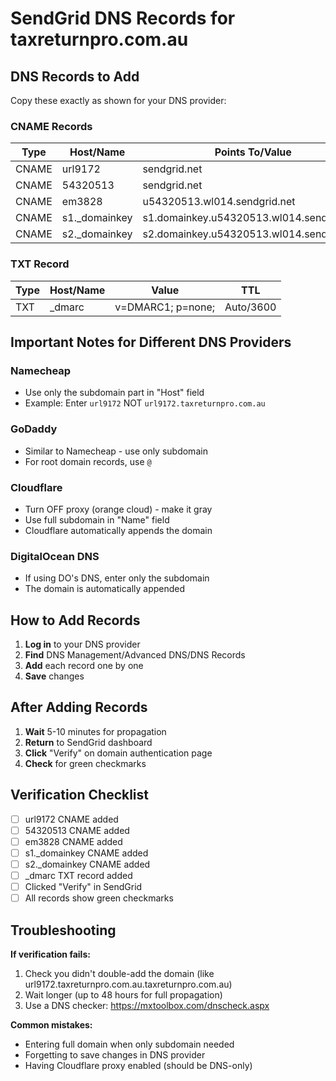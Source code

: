 # SendGrid DNS Records for taxreturnpro.com.au

## DNS Records to Add

Copy these exactly as shown for your DNS provider:

### CNAME Records

| Type  | Host/Name      | Points To/Value                           | TTL       |
| ----- | -------------- | ----------------------------------------- | --------- |
| CNAME | url9172        | sendgrid.net                              | Auto/3600 |
| CNAME | 54320513       | sendgrid.net                              | Auto/3600 |
| CNAME | em3828         | u54320513.wl014.sendgrid.net              | Auto/3600 |
| CNAME | s1.\_domainkey | s1.domainkey.u54320513.wl014.sendgrid.net | Auto/3600 |
| CNAME | s2.\_domainkey | s2.domainkey.u54320513.wl014.sendgrid.net | Auto/3600 |

### TXT Record

| Type | Host/Name | Value             | TTL       |
| ---- | --------- | ----------------- | --------- |
| TXT  | \_dmarc   | v=DMARC1; p=none; | Auto/3600 |

## Important Notes for Different DNS Providers

### Namecheap

- Use only the subdomain part in "Host" field
- Example: Enter `url9172` NOT `url9172.taxreturnpro.com.au`

### GoDaddy

- Similar to Namecheap - use only subdomain
- For root domain records, use `@`

### Cloudflare

- Turn OFF proxy (orange cloud) - make it gray
- Use full subdomain in "Name" field
- Cloudflare automatically appends the domain

### DigitalOcean DNS

- If using DO's DNS, enter only the subdomain
- The domain is automatically appended

## How to Add Records

1. **Log in** to your DNS provider
2. **Find** DNS Management/Advanced DNS/DNS Records
3. **Add** each record one by one
4. **Save** changes

## After Adding Records

1. **Wait** 5-10 minutes for propagation
2. **Return** to SendGrid dashboard
3. **Click** "Verify" on domain authentication page
4. **Check** for green checkmarks

## Verification Checklist

- [ ] url9172 CNAME added
- [ ] 54320513 CNAME added
- [ ] em3828 CNAME added
- [ ] s1.\_domainkey CNAME added
- [ ] s2.\_domainkey CNAME added
- [ ] \_dmarc TXT record added
- [ ] Clicked "Verify" in SendGrid
- [ ] All records show green checkmarks

## Troubleshooting

**If verification fails:**

1. Check you didn't double-add the domain (like
   url9172.taxreturnpro.com.au.taxreturnpro.com.au)
2. Wait longer (up to 48 hours for full propagation)
3. Use a DNS checker: https://mxtoolbox.com/dnscheck.aspx

**Common mistakes:**

- Entering full domain when only subdomain needed
- Forgetting to save changes in DNS provider
- Having Cloudflare proxy enabled (should be DNS-only)

